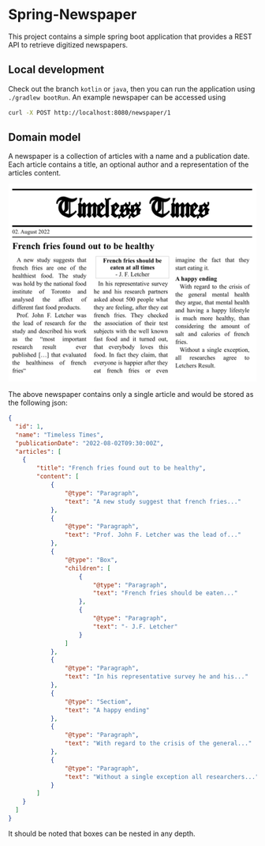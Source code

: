 # Spring-Newspaper

This project contains a simple spring boot application that provides a REST API to retrieve digitized newspapers.

## Local development
Check out the branch `kotlin` or `java`, then you can run the application using `./gradlew bootRun`.
An example newspaper can be accessed using
```bash
curl -X POST http://localhost:8080/newspaper/1
```

## Domain model

A newspaper is a collection of articles with a name and a publication date. Each article contains a title, an optional author and a representation of the articles content.

![Newspaper](docs/newspaper.svg)

The above newspaper contains only a single article and would be stored as the following json:
```json
{
  "id": 1,
  "name": "Timeless Times",
  "publicationDate": "2022-08-02T09:30:00Z",
  "articles": [
    {
        "title": "French fries found out to be healthy",
        "content": [
            {
                "@type": "Paragraph",
                "text": "A new study suggest that french fries..."
            },
            {
                "@type": "Paragraph",
                "text": "Prof. John F. Letcher was the lead of..."
            },
            {
                "@type": "Box",
                "children": [
                    {
                        "@type": "Paragraph",
                        "text": "French fries should be eaten..."
                    },
                    {
                        "@type": "Paragraph",
                        "text": "- J.F. Letcher"
                    }
                ]
            },
            {
                "@type": "Paragraph",
                "text": "In his representative survey he and his..."
            },
            {
                "@type": "Sectiom",
                "text": "A happy ending"
            },
            {
                "@type": "Paragraph",
                "text": "With regard to the crisis of the general..."
            },
            {
                "@type": "Paragraph",
                "text": "Without a single exception all researchers..."
            }
        ]
    }
  ]
}
```

It should be noted that boxes can be nested in any depth.
